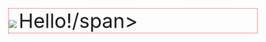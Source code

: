 <div style="border: 1px dotted red;">
<img src= https://user-images.githubusercontent.com/112850163/220837919-4f88f3ce-cd24-46ba-bf15-d30763e116cd.gif>
  <span style="margin-top:10px;font-size:40px;" >Hello!/span>
</div>


<!--
**Undong00/Undong00** is a ✨ _special_ ✨ repository because its `README.md` (this file) appears on your GitHub profile.

Here are some ideas to get you started:

- 🔭 I’m currently working on ...
- 🌱 I’m currently learning ...
- 👯 I’m looking to collaborate on ...
- 🤔 I’m looking for help with ...
- 💬 Ask me about ...
- 📫 How to reach me: ...
- 😄 Pronouns: ...
- ⚡ Fun fact: ...
-->
